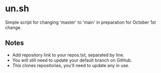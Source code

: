 # un.sh
Simple script for changing 'master' to 'main' in preparation for October 1st change.

## Notes
* Add repository link to your repos.txt, separated by line.
* You will still need to update your default branch on GitHub.
* This clones repositories, you'll need to update any in use.
